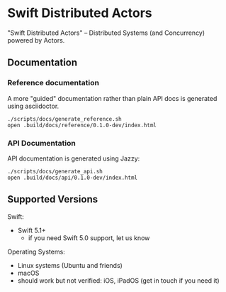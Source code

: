 
# Swift Distributed Actors

"Swift Distributed Actors" – Distributed Systems (and Concurrency) powered by Actors.

## Documentation

### Reference documentation

A more "guided" documentation rather than plain API docs is generated using asciidoctor.

```
./scripts/docs/generate_reference.sh
open .build/docs/reference/0.1.0-dev/index.html
```

### API Documentation

API documentation is generated using Jazzy:

```
./scripts/docs/generate_api.sh
open .build/docs/api/0.1.0-dev/index.html
```

## Supported Versions

Swift: 

- Swift 5.1+
  - if you need Swift 5.0 support, let us know

Operating Systems:

- Linux systems (Ubuntu and friends)
- macOS
- should work but not verified: iOS, iPadOS (get in touch if you need it)
